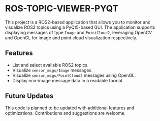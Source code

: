 # ROS-TOPIC-VIEWER-PYQT

This project is a ROS2-based application that allows you to monitor and visualize ROS2 topics using a PyQt5-based GUI. The application supports displaying messages of type `Image` and `PointCloud2`, leveraging OpenCV and OpenGL for image and point cloud visualization respectively.

## Features
- List and select available ROS2 topics.
- Visualize `sensor_msgs/Image` messages.
- Visualize `sensor_msgs/PointCloud2` messages using OpenGL.
- Display non-image message data in a readable format.

## Future Updates
This code is planned to be updated with additional features and optimizations.
Contributions and suggestions are welcome.
